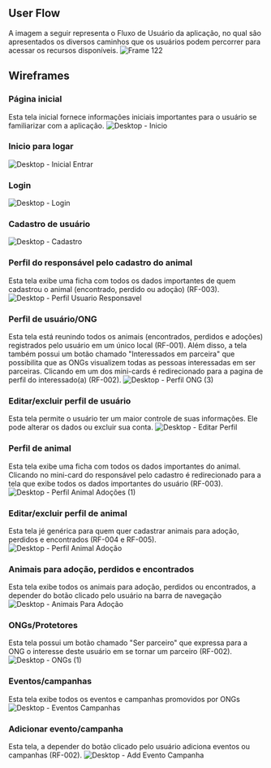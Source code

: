 ## User Flow

A imagem a seguir representa o Fluxo de Usuário da aplicação, no qual são apresentados os diversos caminhos que os usuários podem percorrer para acessar os recursos disponíveis.
![Frame 122](https://github.com/wesley-surt/adopet/assets/109616789/4648ac1a-dddb-4ca7-98f9-7a43ea1753d7)

## Wireframes

### Página inicial
Esta tela inicial fornece informações iniciais importantes para o usuário se familiarizar com a aplicação.
![Desktop - Inicio](https://github.com/wesley-surt/adopet/assets/109616789/04b88a5d-87ce-468b-844d-d250873fd9ba)

### Inicio para logar
![Desktop - Inicial Entrar](https://github.com/wesley-surt/adopet/assets/109616789/ad0f7934-8d50-4538-b36a-b904dfed751b)

### Login
![Desktop - Login](https://github.com/wesley-surt/adopet/assets/109616789/90de9570-6746-4b92-bd6a-73d859f2206f)

### Cadastro de usuário
![Desktop - Cadastro](https://github.com/wesley-surt/adopet/assets/109616789/5f4c88af-57e5-44fc-bc7e-6038df7440fd)

### Perfil do responsável pelo cadastro do animal
Esta tela exibe uma ficha com todos os dados importantes de quem cadastrou o animal (encontrado, perdido ou adoção) (RF-003).
![Desktop - Perfil Usuario Responsavel](https://github.com/wesley-surt/adopet/assets/109616789/fe6c3ef0-417f-4e15-a28f-ef5bb91d02ab)

### Perfil de usuário/ONG
Esta tela está reunindo todos os animais (encontrados, perdidos e adoções) registrados pelo usuário em um único local (RF-001).
Além disso, a tela também possui um botão chamado "Interessados em parceira" que possibilita que as ONGs visualizem todas as pessoas interessadas em ser parceiras. Clicando em um dos mini-cards é redirecionado para a pagina de perfil do interessado(a) (RF-002).
![Desktop - Perfil ONG (3)](https://github.com/wesley-surt/adopet/assets/109616789/2e44b2b6-ff59-4d0d-bb2d-aba6f4107f69)

### Editar/excluir perfil de usuário
Esta tela permite o usuário ter um maior controle de suas informações. Ele pode alterar os dados ou excluir sua conta.
![Desktop - Editar Perfil](https://github.com/wesley-surt/adopet/assets/109616789/2aa2a7b2-430d-49f8-a425-4f054d4f7dfa)

### Perfil de animal
Esta tela exibe uma ficha com todos os dados importantes do animal. Clicando no mini-card do responsável pelo cadastro é redirecionado para a tela que exibe todos os dados importantes do usuário (RF-003).
![Desktop - Perfil Animal Adoções (1)](https://github.com/wesley-surt/adopet/assets/109616789/c5066d3e-b726-4437-841a-2e01e54dd5fe)

### Editar/excluir perfil de animal
Esta tela jé genérica para quem quer cadastrar animais para adoção, perdidos e encontrados (RF-004 e RF-005).
![Desktop - Perfil Animal Adoção](https://github.com/wesley-surt/adopet/assets/109616789/46207a35-9b88-44c1-89c2-b97df2a0a847)

### Animais para adoção, perdidos e encontrados
Esta tela exibe todos os animais para adoção, perdidos ou encontrados, a depender do botão clicado pelo usuário na barra de navegação
![Desktop - Animais Para Adoção](https://github.com/wesley-surt/adopet/assets/109616789/3e3cc2ab-f50d-4276-a975-bdfede8f4a8d)

### ONGs/Protetores
Esta tela possui um botão chamado "Ser parceiro" que expressa para a ONG o interesse deste usuário em se tornar um parceiro (RF-002).
![Desktop - ONGs (1)](https://github.com/wesley-surt/adopet/assets/109616789/0cff422e-dc70-444a-b887-9cfd4e19690f)

### Eventos/campanhas
Esta tela exibe todos os eventos e campanhas promovidos por ONGs
![Desktop - Eventos Campanhas](https://github.com/wesley-surt/adopet/assets/109616789/329bd5f8-1929-4531-a34d-d7128b83d891)

### Adicionar evento/campanha
Esta tela, a depender do botão clicado pelo usuário adiciona eventos ou campanhas (RF-002).
![Desktop - Add Evento Campanha](https://github.com/wesley-surt/adopet/assets/109616789/74b81774-eada-4413-90b5-ae9c67f0c663)
